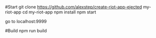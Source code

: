 
#Start
git clone https://github.com/alexstep/create-riot-app-ejected my-riot-app
cd my-riot-app
npm install
npm start

go to localhost:9999

#Build
npm run build

